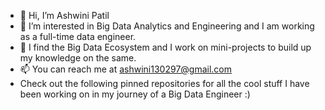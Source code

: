 - 👋 Hi, I’m Ashwini Patil
- 👀 I’m interested in Big Data Analytics and Engineering and I am working as a full-time data engineer.
- 🌱 I find the Big Data Ecosystem and I work on mini-projects to build up my knowledge on the same.
- 📫 You can reach me at ashwini130297@gmail.com 
- Check out the following pinned repositories for all the cool stuff I have been working on in my journey of a Big Data Engineer :)

<!---
Ashwini130/Ashwini130 is a ✨ special ✨ repository because its `README.md` (this file) appears on your GitHub profile.
You can click the Preview link to take a look at your changes.
--->
